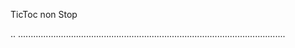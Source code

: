 TicToc non Stop

..
..........................................................................................................